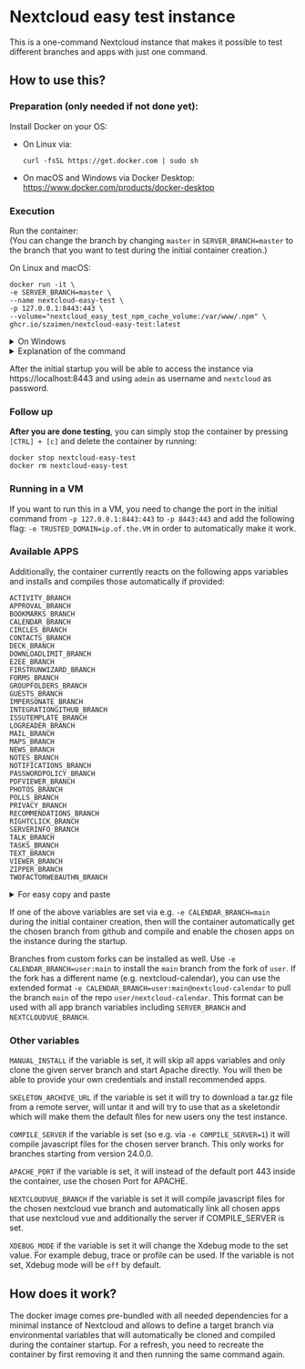# Nextcloud easy test instance
This is a one-command Nextcloud instance that makes it possible to test different branches and apps with just one command.

## How to use this?

### Preparation (only needed if not done yet):
Install Docker on your OS:
- On Linux via:
    ```shell
    curl -fsSL https://get.docker.com | sudo sh
    ```
- On macOS and Windows via Docker Desktop:
https://www.docker.com/products/docker-desktop 

### Execution
Run the container:  
(You can change the branch by changing `master` in `SERVER_BRANCH=master` to the branch that you want to test during the initial container creation.)

On Linux and macOS:
```
docker run -it \
-e SERVER_BRANCH=master \
--name nextcloud-easy-test \
-p 127.0.0.1:8443:443 \
--volume="nextcloud_easy_test_npm_cache_volume:/var/www/.npm" \
ghcr.io/szaimen/nextcloud-easy-test:latest
```

<details>
<summary>On Windows</summary>

```
docker run -it ^
-e SERVER_BRANCH=master ^
--name nextcloud-easy-test ^
-p 127.0.0.1:8443:443 ^
--volume="nextcloud_easy_test_npm_cache_volume:/var/www/.npm" ^
ghcr.io/szaimen/nextcloud-easy-test:latest
```

</details>

<details>
<summary>Explanation of the command</summary>

`docker run -it`  
This command creates a new docker container.

`-e SERVER_BRANCH=master`  
This inserts the environment variable `SERVER_BRANCH` into the container and sets it to the value `master`. 

`--name nextcloud-easy-test`  
This gives the container a distinct name `nextcloud-easy-test` so that you are able to easily run other docker commands on the container.

`-p 127.0.0.1:8443:443`  
This makes the container listen on `localhost` and maps the host port `8443` to the container port `443` so that you are able to access the container by opening https://localhost:8443.

`--volume="nextcloud_easy_test_npm_cache_volume:/var/www/.npm"`
This stores the npm cache in a docker volume so that compiling apps takes less time from the second time. You can clean it with `sudo docker volume rm nextcloud_easy_test_npm_cache_volume`.

`ghcr.io/szaimen/nextcloud-easy-test:latest`  
This is the image name that you will use as base for the container. `latest` is the tag that will be used.

---

</details>

After the initial startup you will be able to access the instance via https://localhost:8443 and using `admin` as username and `nextcloud` as password.

### Follow up

**After you are done testing**, you can simply stop the container by pressing `[CTRL] + [c]` and delete the container by running:
```
docker stop nextcloud-easy-test
docker rm nextcloud-easy-test
```

### Running in a VM
If you want to run this in a VM, you need to change the port in the initial command from `-p 127.0.0.1:8443:443` to `-p 8443:443` and add the following flag: `-e TRUSTED_DOMAIN=ip.of.the.VM` in order to automatically make it work.

### Available APPS
Additionally, the container currently reacts on the following apps variables and installs and compiles those automatically if provided:
```
ACTIVITY_BRANCH
APPROVAL_BRANCH
BOOKMARKS_BRANCH
CALENDAR_BRANCH
CIRCLES_BRANCH
CONTACTS_BRANCH
DECK_BRANCH
DOWNLOADLIMIT_BRANCH
E2EE_BRANCH
FIRSTRUNWIZARD_BRANCH
FORMS_BRANCH
GROUPFOLDERS_BRANCH
GUESTS_BRANCH
IMPERSONATE_BRANCH
INTEGRATIONGITHUB_BRANCH
ISSUTEMPLATE_BRANCH
LOGREADER_BRANCH
MAIL_BRANCH
MAPS_BRANCH
NEWS_BRANCH
NOTES_BRANCH
NOTIFICATIONS_BRANCH
PASSWORDPOLICY_BRANCH
PDFVIEWER_BRANCH
PHOTOS_BRANCH
POLLS_BRANCH
PRIVACY_BRANCH
RECOMMENDATIONS_BRANCH
RIGHTCLICK_BRANCH
SERVERINFO_BRANCH
TALK_BRANCH
TASKS_BRANCH
TEXT_BRANCH
VIEWER_BRANCH
ZIPPER_BRANCH
TWOFACTORWEBAUTHN_BRANCH
```

<details>
<summary>For easy copy and paste</summary>

```
-e ACTIVITY_BRANCH=master \
-e APPROVAL_BRANCH=master \
-e BOOKMARKS_BRANCH=master \
-e CALENDAR_BRANCH=main \
-e CIRCLES_BRANCH=master \
-e CONTACTS_BRANCH=main \
-e DECK_BRANCH=master \
-e DOWNLOADLIMIT_BRANCH=master \
-e E2EE_BRANCH=master \
-e FIRSTRUNWIZARD_BRANCH=master \
-e FORMS_BRANCH=master \
-e GROUPFOLDERS_BRANCH=master \
-e GUESTS_BRANCH=master \
-e IMPERSONATE_BRANCH=master \
-e INTEGRATIONGITHUB_BRANCH=main \
-e ISSUTEMPLATE_BRANCH=master \
-e LOGREADER_BRANCH=master \
-e MAIL_BRANCH=main \
-e MAPS_BRANCH=master \
-e NEWS_BRANCH=master \
-e NOTES_BRANCH=master \
-e NOTIFICATIONS_BRANCH=master \
-e PASSWORDPOLICY_BRANCH=master \
-e PDFVIEWER_BRANCH=master \
-e PHOTOS_BRANCH=master \
-e POLLS_BRANCH=master \
-e PRIVACY_BRANCH=master \
-e RECOMMENDATIONS_BRANCH=master \
-e RIGHTCLICK_BRANCH=master \
-e SERVERINFO_BRANCH=master \
-e TALK_BRANCH=master \
-e TASKS_BRANCH=master \
-e TEXT_BRANCH=main \
-e VIEWER_BRANCH=master \
-e ZIPPER_BRANCH=master \
-e TWOFACTORWEBAUTHN_BRANCH=main \
```

</details>

If one of the above variables are set via e.g. `-e CALENDAR_BRANCH=main` during the initial container creation, then will the container automatically get the chosen branch from github and compile and enable the chosen apps on the instance during the startup.

Branches from custom forks can be installed as well. Use `-e CALENDAR_BRANCH=user:main` to install the `main` branch from the fork of `user`. If the fork has a different name (e.g. nextcloud-calendar), you can use the extended format `-e CALENDAR_BRANCH=user:main@nextcloud-calendar` to pull the branch `main` of the repo `user/nextcloud-calendar`. This format can be used with all app branch variables including `SERVER_BRANCH` and `NEXTCLOUDVUE_BRANCH`.

### Other variables
`MANUAL_INSTALL` if the variable is set, it will skip all apps variables and only clone the given server branch and start Apache directly. You will then be able to provide your own credentials and install recommended apps.

`SKELETON_ARCHIVE_URL` if the variable is set it will try to download a tar.gz file from a remote server, will untar it and will try to use that as a skeletondir which will make them the default files for new users ony the test instance.

`COMPILE_SERVER` if the variable is set (so e.g. via `-e COMPILE_SERVER=1`) it will compile javascript files for the chosen server branch. This only works for branches starting from version 24.0.0.

`APACHE_PORT` if the variable is set, it will instead of the default port 443 inside the container, use the chosen Port for APACHE.

`NEXTCLOUDVUE_BRANCH` if the variable is set it will compile javascript files for the chosen nextcloud vue branch and automatically link all chosen apps that use nextcloud vue and additionally the server if COMPILE_SERVER is set.

`XDEBUG_MODE` if the variable is set it will change the Xdebug mode to the set value. For example debug, trace or profile can be used. If the variable is not set, Xdebug mode will be `off` by default.

## How does it work?
The docker image comes pre-bundled with all needed dependencies for a minimal instance of Nextcloud and allows to define a target branch via environmental variables that will automatically be cloned and compiled during the container startup. For a refresh, you need to recreate the container by first removing it and then running the same command again.
